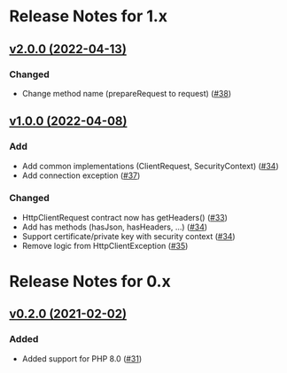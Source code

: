 # Release Notes for 1.x

## [v2.0.0 (2022-04-13)](https://github.com/easy-http/layer-contracts/compare/v1.0.0...v2.0.0)

### Changed
- Change method name (prepareRequest to request) ([#38](https://github.com/easy-http/layer-contracts/pull/38))

## [v1.0.0 (2022-04-08)](https://github.com/easy-http/layer-contracts/compare/v0.2.0...v1.0.0)

### Add
- Add common implementations (ClientRequest, SecurityContext) ([#34](https://github.com/easy-http/layer-contracts/pull/34))
- Add connection exception ([#37](https://github.com/easy-http/layer-contracts/pull/37))

### Changed
- HttpClientRequest contract now has getHeaders() ([#33](https://github.com/easy-http/layer-contracts/pull/33))
- Add has methods (hasJson, hasHeaders, ...) ([#34](https://github.com/easy-http/layer-contracts/pull/34))
- Support certificate/private key with security context ([#34](https://github.com/easy-http/layer-contracts/pull/34))
- Remove logic from HttpClientException ([#35](https://github.com/easy-http/layer-contracts/pull/35))

# Release Notes for 0.x

## [v0.2.0 (2021-02-02)](https://github.com/easy-http/layer-contracts/compare/v0.1.0...v0.2.0)

### Added
- Added support for PHP 8.0 ([#31](https://github.com/easy-http/layer-contracts/pull/31))
